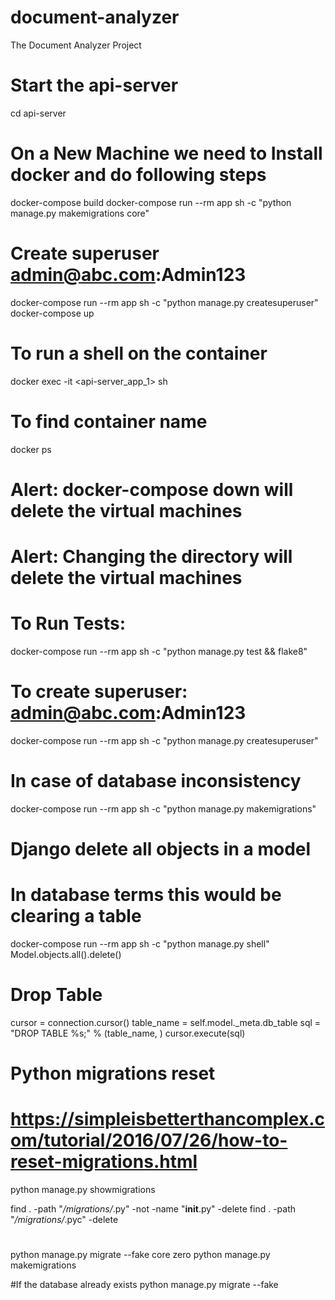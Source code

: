 # document-analyzer
The Document Analyzer Project 

# Start the api-server
cd api-server

# On a New Machine we need to Install docker and do following steps
docker-compose build 
docker-compose run --rm app sh -c "python manage.py makemigrations core"

# Create superuser admin@abc.com:Admin123
docker-compose run --rm app sh -c "python manage.py createsuperuser"
docker-compose up


# To run a shell on the container
docker exec -it <api-server_app_1> sh

# To find container name
docker ps 


# Alert: docker-compose down will delete the virtual machines
# Alert: Changing the directory will delete the virtual machines

# To Run Tests:
docker-compose run --rm app sh -c "python manage.py test && flake8"

# To create superuser: admin@abc.com:Admin123
docker-compose run --rm app sh -c "python manage.py createsuperuser"
 
# In case of database inconsistency
docker-compose run --rm app sh -c "python manage.py makemigrations"


# Django delete all objects in a model
# In database terms this would be clearing a table
docker-compose run --rm app sh -c "python manage.py shell"
Model.objects.all().delete()

# Drop Table
cursor = connection.cursor()
table_name = self.model._meta.db_table
sql = "DROP TABLE %s;" % (table_name, )
cursor.execute(sql)

# Python migrations reset
# https://simpleisbetterthancomplex.com/tutorial/2016/07/26/how-to-reset-migrations.html
python manage.py showmigrations

find . -path "*/migrations/*.py" -not -name "__init__.py" -delete
find . -path "*/migrations/*.pyc"  -delete   
#
python manage.py migrate --fake core zero
python manage.py makemigrations

#If the database already exists
python manage.py migrate --fake